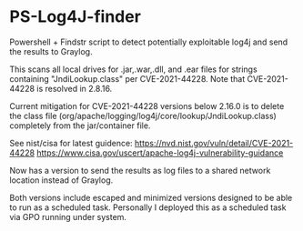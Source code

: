 # PS-Log4J-finder
Powershell + Findstr script to detect potentially exploitable log4j and send the results to Graylog.


This scans all local drives for .jar,.war,.dll, and .ear files for strings containing "JndiLookup.class" per CVE-2021-44228. 
Note that CVE-2021-44228 is resolved in 2.8.16. 

Current mitigation for CVE-2021-44228 versions below 2.16.0 is to delete the class file (org/apache/logging/log4j/core/lookup/JndiLookup.class) completely from the jar/container file. 

See nist/cisa for latest guidence:
https://nvd.nist.gov/vuln/detail/CVE-2021-44228
https://www.cisa.gov/uscert/apache-log4j-vulnerability-guidance

Now has a version to send the results as log files to a shared network location instead of Graylog. 

Both versions include escaped and minimized versions designed to be able to run as a scheduled task. 
Personally I deployed this as a scheduled task via GPO running under system. 
